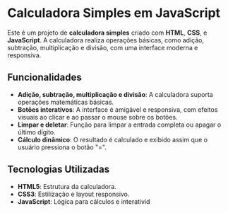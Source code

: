 # Calculadora Simples em JavaScript

Este é um projeto de **calculadora simples** criado com **HTML**, **CSS**, e **JavaScript**. A calculadora realiza operações básicas, como adição, subtração, multiplicação e divisão, com uma interface moderna e responsiva.

## Funcionalidades

- **Adição, subtração, multiplicação e divisão**: A calculadora suporta operações matemáticas básicas.
- **Botões interativos**: A interface é amigável e responsiva, com efeitos visuais ao clicar e ao passar o mouse sobre os botões.
- **Limpar e deletar**: Função para limpar a entrada completa ou apagar o último dígito.
- **Cálculo dinâmico**: O resultado é calculado e exibido assim que o usuário pressiona o botão "=".

## Tecnologias Utilizadas

- **HTML5**: Estrutura da calculadora.
- **CSS3**: Estilização e layout responsivo.
- **JavaScript**: Lógica para cálculos e interativid
